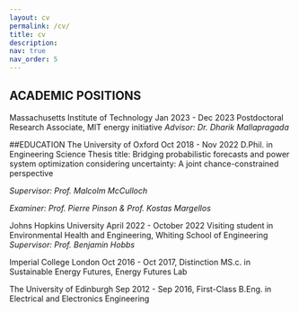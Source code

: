 ```yaml
---
layout: cv
permalink: /cv/
title: cv
description: 
nav: true
nav_order: 5
---
```



## ACADEMIC POSITIONS
Massachusetts Institute of Technology                                                                                     Jan 2023 - Dec 2023
Postdoctoral Research Associate, MIT energy initiative
*Advisor: Dr. Dharik Mallapragada*

##EDUCATION
The University of Oxford                                                     				Oct 2018 - Nov 2022 
D.Phil. in Engineering Science
Thesis title: Bridging probabilistic forecasts and power system optimization considering uncertainty: A joint chance-constrained perspective

*Supervisor: Prof. Malcolm McCulloch*   

*Examiner: Prof. Pierre Pinson & Prof. Kostas Margellos*

Johns Hopkins University                                                                       	     April 2022 - October 2022
Visiting student in Environmental Health and Engineering, Whiting School of Engineering
*Supervisor: Prof. Benjamin Hobbs*

Imperial College London                                                                                           Oct 2016 - Oct 2017, Distinction
MS.c. in Sustainable Energy Futures, Energy Futures Lab 

The University of Edinburgh                                                                                   Sep 2012 - Sep 2016, First-Class
B.Eng. in Electrical and Electronics Engineering
